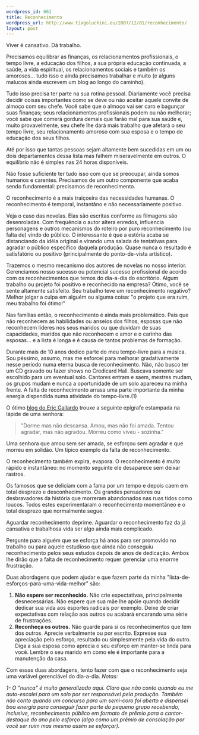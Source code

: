 ```yaml
--- 
wordpress_id: 661
title: Reconhecimento
wordpress_url: http://www.tiagoluchini.eu/2007/12/01/reconhecimento/
layout: post
---
```

Viver é cansativo. Dá trabalho.

Precisamos equilibrar as finanças, os relacionamentos profissionais, o tempo livre, a educação dos filhos, a sua própria educação continuada, a saúde, a vida espiritual, os relacionamentos sociais e também os amorosos... tudo isso e ainda precisamos trabalhar e muito (e alguns malucos ainda escrevem um blog ao longo do caminho).

Tudo isso precisa ter parte na sua rotina pessoal. Diariamente você precisa decidir coisas importantes como se deve ou não aceitar aquele convite de almoço com seu chefe. Você sabe que o almoço vai ser caro e bagunçar suas finanças; seus relacionamentos profissionais podem ou não melhorar; você sabe que comerá gordura demais que farão mal para sua saúde e, muito provavelmente, seu chefe lhe dará mais trabalho que afetará o seu tempo livre, seu relacionamento amoroso com sua esposa e o tempo de educação dos seus filhos.

Até por isso que tantas pessoas sejam altamente bem sucedidas em um ou dois departamentos dessa lista mas falhem miseravelmente em outros. O equilíbrio não é simples nas 24 horas disponíveis.

Não fosse suficiente ter tudo isso com que se preocupar, ainda somos humanos e carentes. Precisamos de um outro componente que acaba sendo fundamental: precisamos de reconhecimento.

O reconhecimento é a mais traiçoeira das necessidades humanas. O reconhecimento é temporal, instantâno e não necessariamente positivo.

Veja o caso das novelas. Elas são escritas conforme as filmagens são desenroladas. Com frequência o autor altera enredos, influencia personagens e outros mecanismos do roteiro por puro reconhecimento (ou falta de) vindo do público.  O interessante é que a estória acaba se distanciando da idéia original e virando uma salada de tentativas para agradar o público específico daquela produção. Quase nunca o resultado é satisfatório ou positivo (principalmente do ponto-de-vista artístico).

Trazemos o mesmo mecanismo dos autores de novelas no nosso interior. Gerenciamos nosso sucesso ou potencial sucesso profissional de acordo com os reconhecimentos que temos do dia-a-dia do escritório. Algum trabalho ou projeto foi positivo e reconhecido na empresa? Ótimo, você se sente altamente satisfeito. Seu trabalho teve um reconhecimento negativo? Melhor jolgar a culpa em alguém ou alguma coisa: "o projeto que era ruim, meu trabalho foi ótimo!"

Nas famílias então, o reconhecimento é ainda mais problemático. Pais que não reconhecem as habilidades ou anseios dos filhos, esposas que não reconhecem líderes nos seus maridos ou que duvidam de suas capacidades, maridos que não reconhecem o amor e o carinho das esposas... e a lista é longa e é causa de tantos problemas de formação.

Durante mais de 10 anos dedico parte do meu tempo-livre para a música. Sou péssimo, assumo, mas me esforcei para melhorar gradativamente nesse período numa eterna busca de reconhecimento. Não, não busco ter um CD gravado ou fazer shows no Credicard Hall. Buscava somente ser escolhido para um eventual solo. Cantores entram e saem, mestres mudam, os grupos mudam e nunca a oportunidade de um solo apareceu na minha frente. A falta de reconhecimento arrasa uma parte importante da minha energia dispendida numa atividade do tempo-livre.(1)

O ótimo <a href="http://ericgallardo.wordpress.com/2007/11/30/como-as-arvores/#comment-94" target="_blank">blog do Eric Gallardo</a> trouxe a seguinte epígrafe estampada na lápide de uma senhora:
<blockquote>"Dorme mas não descansa.
Amou, mas não foi amada.
Tentou agradar, mas não agradou.
Morreu como viveu - sozinha."</blockquote>
Uma senhora que amou sem ser amada, se esforçou sem agradar e que morreu em solidão. Um típico exemplo da falta de reconhecimento.

O reconhecimento também expira, evapora. O reconhecimento é muito rápido e instantâneo: no momento seguinte ele desaparece sem deixar rastros.

Os famosos que se deliciam com a fama por um tempo e depois caem em total desprezo e desconhecimento. Os grandes pensadores ou desbravadores da história que morreram abandonados nas ruas tidos como loucos. Todos estes experimentaram o reconhecimento momentâneo e o total desprezo que normalmente segue.

Aguardar reconhecimento deprime. Aguardar o reconhecimento faz da já cansativa e trabalhosa vida ser algo ainda mais complicado.

Pergunte para alguém que se esforça há anos para ser promovido no trabalho ou para aquele estudioso que ainda não conseguiu reconhecimento pelos seus estudos depois de anos de dedicação. Ambos lhe dirão que a falta de reconhecimento requer gerenciar uma enorme frustração.

Duas abordagens que podem ajudar e que fazem parte da minha "lista-de-esforços-para-uma-vida-melhor" são:
<ol>
	<li><strong>Não espere ser reconhecido.</strong> Não crie expectativas, principalmente desnecessárias. Não espere que sua mãe lhe apóie quando decidir dedicar sua vida aos esportes radicais por exemplo. Deixe de criar expectativas com relação aos outros ou acabará encarando uma série de frustrações.</li>
	<li><strong>Reconheça os outros.</strong> Não guarde para si os reconhecimentos que tem dos outros. Aprecie verbalmente ou por escrito. Expresse sua apreciação pelo esforço, resultado ou simplesmente pela vida do outro. Diga a sua esposa como aprecia o seu esforço em manter-se linda para você. Lembre o seu marido em como ele é importante para a manutenção da casa.</li>
</ol>
Com essas duas abordagens, tento fazer com que o reconhecimento seja uma variável gerenciável do dia-a-dia.
<em>Notas: </em>

<em>1- O "nunca" é muito generalizado aqui. Claro que não conto quando eu me auto-escalei para um solo por ser responsável pela produção. Também não conto quando um concurso para um semi-coro foi aberto e dispensei boa energia para conseguir fazer parte do pequeno grupo recebendo, inclusive, reconhecimento público em formato de prêmio para o cantor-destaque do ano pelo esforço (algo como um prêmio de consolação por você ser ruim mas mesmo assim se esforçar).</em>
